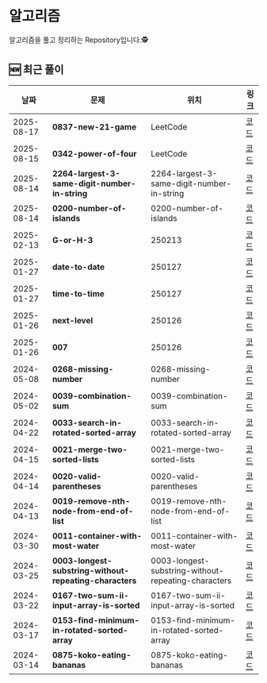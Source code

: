 # 알고리즘 
알고리즘을 풀고 정리하는 Repository입니다.🕵️


## 🆕 최근 풀이
<!-- RECENT_SOLUTIONS:START -->
| 날짜 | 문제 | 위치 | 링크 |
|---|---|---|---|
| 2025-08-17 | **0837-new-21-game** | LeetCode | [코드](<./LeetCode/Medium/0837-new-21-game/0837-new-21-game.java>) |
| 2025-08-15 | **0342-power-of-four** | LeetCode | [코드](<./LeetCode/Easy/0342-power-of-four/0342-power-of-four.java>) |
| 2025-08-14 | **2264-largest-3-same-digit-number-in-string** | 2264-largest-3-same-digit-number-in-string | [코드](<./2264-largest-3-same-digit-number-in-string/2264-largest-3-same-digit-number-in-string.java>) |
| 2025-08-14 | **0200-number-of-islands** | 0200-number-of-islands | [코드](<./0200-number-of-islands/0200-number-of-islands.java>) |
| 2025-02-13 | **G-or-H-3** | 250213 | [코드](<./250213/G or H 3/G-or-H-3.java>) |
| 2025-01-27 | **date-to-date** | 250127 | [코드](<./250127/Date to Date/date-to-date.java>) |
| 2025-01-27 | **time-to-time** | 250127 | [코드](<./250127/Time to Time/time-to-time.java>) |
| 2025-01-26 | **next-level** | 250126 | [코드](<./250126/Next Level/next-level.java>) |
| 2025-01-26 | **007** | 250126 | [코드](<./250126/007/007.java>) |
| 2024-05-08 | **0268-missing-number** | 0268-missing-number | [코드](<./0268-missing-number/0268-missing-number.java>) |
| 2024-05-02 | **0039-combination-sum** | 0039-combination-sum | [코드](<./0039-combination-sum/0039-combination-sum.java>) |
| 2024-04-22 | **0033-search-in-rotated-sorted-array** | 0033-search-in-rotated-sorted-array | [코드](<./0033-search-in-rotated-sorted-array/0033-search-in-rotated-sorted-array.java>) |
| 2024-04-15 | **0021-merge-two-sorted-lists** | 0021-merge-two-sorted-lists | [코드](<./0021-merge-two-sorted-lists/0021-merge-two-sorted-lists.java>) |
| 2024-04-14 | **0020-valid-parentheses** | 0020-valid-parentheses | [코드](<./0020-valid-parentheses/0020-valid-parentheses.java>) |
| 2024-04-13 | **0019-remove-nth-node-from-end-of-list** | 0019-remove-nth-node-from-end-of-list | [코드](<./0019-remove-nth-node-from-end-of-list/0019-remove-nth-node-from-end-of-list.java>) |
| 2024-03-30 | **0011-container-with-most-water** | 0011-container-with-most-water | [코드](<./0011-container-with-most-water/0011-container-with-most-water.java>) |
| 2024-03-25 | **0003-longest-substring-without-repeating-characters** | 0003-longest-substring-without-repeating-characters | [코드](<./0003-longest-substring-without-repeating-characters/0003-longest-substring-without-repeating-characters.java>) |
| 2024-03-22 | **0167-two-sum-ii-input-array-is-sorted** | 0167-two-sum-ii-input-array-is-sorted | [코드](<./0167-two-sum-ii-input-array-is-sorted/0167-two-sum-ii-input-array-is-sorted.java>) |
| 2024-03-17 | **0153-find-minimum-in-rotated-sorted-array** | 0153-find-minimum-in-rotated-sorted-array | [코드](<./0153-find-minimum-in-rotated-sorted-array/0153-find-minimum-in-rotated-sorted-array.java>) |
| 2024-03-14 | **0875-koko-eating-bananas** | 0875-koko-eating-bananas | [코드](<./0875-koko-eating-bananas/0875-koko-eating-bananas.java>) |
<!-- RECENT_SOLUTIONS:END -->
